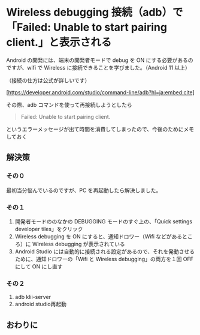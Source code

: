 # Wireless debugging 接続（adb）で「Failed: Unable to start pairing client.」と表示される

Android の開発には、端末の開発者モードで debug を ON にする必要があるのですが、wifi で Wireless に接続できることを学びました。（Android 11 以上）

（接続の仕方は公式が詳しいです）


[https://developer.android.com/studio/command-line/adb?hl=ja:embed:cite]


その際、adb コマンドを使って再接続しようとしたら

> Failed: Unable to start pairing client.

というエラーメッセージが出て時間を消費してしまったので、今後のためにメモしておく


## 解決策

### その０
最初当分悩んでいるのですが、PC を再起動したら解決しました。

### その１
1. 開発者モードののなかの DEBUGGING モードのすぐ上の、「Quick settings developer tiles」をクリック
2. Wireless debugging を ON にすると、通知ドロワー（Wifi などがあるところ）に Wireless debugging が表示されている
3. Android Studio には自動的に接続される設定があるので、それを発動させるために、通知ドロワーの「Wifi と Wireless debugging」の両方を１回 OFF にして ON にし直す

### その２
1. adb klii-server
2. android studio再起動


## おわりに
